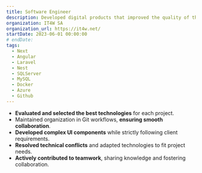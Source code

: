 ```yaml
---
title: Software Engineer
description: Developed digital products that improved the quality of the client's work and eased their tasks, delivering practical and solid tools.
organization: IT4W SA
organization_url: https://it4w.net/
startDate: 2023-06-01 00:00:00
# endDate:
tags:
  - Next
  - Angular
  - Laravel
  - Nest
  - SQLServer
  - MySQL
  - Docker
  - Azure
  - Github
---
```

- <strong>Evaluated and selected the best technologies</strong> for each project.
- Maintained organization in Git workflows, <strong>ensuring smooth collaboration</strong>.
- <strong>Developed complex UI components</strong> while strictly following client requirements.
- <strong>Resolved technical conflicts</strong> and adapted technologies to fit project needs.
- <strong>Actively contributed to teamwork</strong>, sharing knowledge and fostering collaboration.